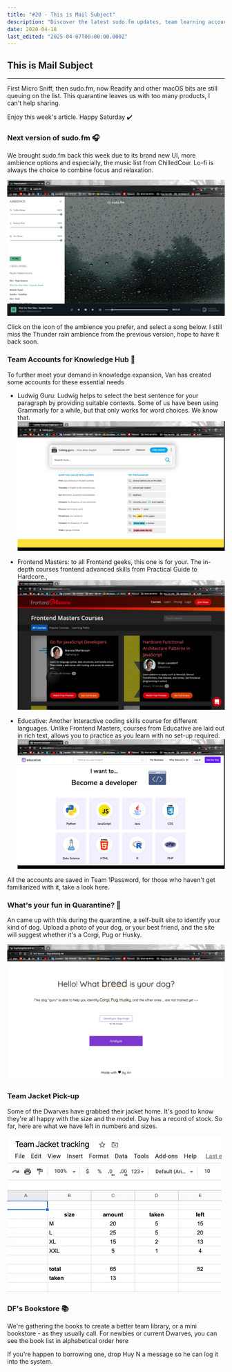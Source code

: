 ```yaml
---
title: "#20 - This is Mail Subject"
description: "Discover the latest sudo.fm updates, team learning accounts, a fun dog photo site, jacket pickups, and a growing team library in this week's quarantine roundup."
date: 2020-04-18
last_edited: "2025-04-07T00:00:00.000Z"
---
```


## This is Mail Subject

---

First Micro Sniff, then sudo.fm, now Readify and other macOS bits are still queuing on the list. This quarantine leaves us with too many products, I can't help sharing.

Enjoy this week's article. Happy Saturday ✔️

### Next version of sudo.fm 🎧

We brought sudo.fm back this week due to its brand new UI, more ambience options and especially, the music list from ChilledCow. Lo-fi is always the choice to combine focus and relaxation.

![](assets/notion-image-1744007154817-vlf9o.webp)

Click on the icon of the ambience you prefer, and select a song below. I still miss the Thunder rain ambience from the previous version, hope to have it back soon.

### Team Accounts for Knowledge Hub 👥

To further meet your demand in knowledge expansion, Van has created some accounts for these essential needs

- Ludwig Guru: Ludwig helps to select the best sentence for your paragraph by providing suitable contexts. Some of us have been using Grammarly for a while, but that only works for word choices. We know that.
  ![](assets/notion-image-1744007155490-8wnuk.webp)

- Frontend Masters: to all Frontend geeks, this one is for your. The in-depth courses frontend advanced skills from Practical Guide to Hardcore.,
  ![](assets/notion-image-1744007155645-pw7ki.webp)

- Educative: Another Interactive coding skills course for different languages. Unlike Frontend Masters, courses from Educative are laid out in rich text, allows you to practice as you learn with no set-up required.
  ![](assets/notion-image-1744007155825-is16k.webp)

All the accounts are saved in Team 1Password, for those who haven't get familiarized with it, take a look here.

### What's your fun in Quarantine? 🐶

An came up with this during the quarantine, a self-built site to identify your kind of dog. Upload a photo of your dog, or your best friend, and the site will suggest whether it's a Corgi, Pug or Husky.

![](assets/notion-image-1744007155999-q1vf7.webp)

### Team Jacket Pick-up

Some of the Dwarves have grabbed their jacket home. It's good to know they're all happy with the size and the model. Duy has a record of stock. So far, here are what we have left in numbers and sizes.

![](assets/notion-image-1744007156154-62i2l.webp)

### DF's Bookstore 📚

We're gathering the books to create a better team library, or a mini bookstore - as they usually call. For newbies or current Dwarves, you can see the book list in alphabetical order here

If you're happen to borrowing one, drop Huy N a message so he can log it into the system.
